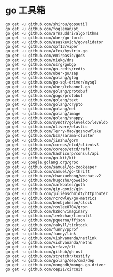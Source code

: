 # go 工具箱
    go get -u github.com/shirou/gopsutil
    go get -u github.com/fogleman/pt
    go get -u github.com/arnauddri/algorithms
    go get -u github.com/uber/go-torch
    go get -u github.com/asaskevich/govalidator
    go get -u github.com/spf13/viper
    go get -u github.com/afex/hystrix-go
    go get -u github.com/emirpasic/gods
    go get -u github.com/miekg/dns
    go get -u github.com/osrg/gobgp
    go get -u github.com/go-redis/redis
    go get -u github.com/uber-go/zap
    go get -u github.com/golang/glog
    go get -u github.com/go-sql-driver/mysql
    go get -u github.com/uber/tchannel-go
    go get -u github.com/golang/protobuf
    go get -u github.com/gogo/protobuf
    go get -u github.com/golang/text
    go get -u github.com/golang/crypto
    go get -u github.com/golang/net
    go get -u github.com/golang/image
    go get -u github.com/golang/snappy
    go get -u github.com/syndtr/goleveldb/leveldb
    go get -u github.com/olivere/elastic
    go get -u github.com/Terry-Mao/gosnowflake
    go get -u github.com/bsm/sarama-cluster
    go get -u github.com/jinzhu/gorm
    go get -u github.com/coreos/etcd/clientv3
    go get -u github.com/coreos/etcd/raft
    go get -u github.com/hashicorp/consul/api
    go get -u github.com/go-kit/kit
    go get -u google.golang.org/grpc
    go get -u github.com/samuel/go-zookeeper
    go get -u github.com/samuel/go-thrift
    go get -u github.com/chanxuehong/wechat.v2
    go get -u github.com/hugozhu/goweibo
    go get -u github.com/markbates/goth
    go get -u github.com/gin-gonic/gin
    go get -u github.com/julienschmidt/httprouter
    go get -u github.com/rcrowley/go-metrics
    go get -u github.com/benbjohnson/clock
    go get -u github.com/roylee0704/gron
    go get -u github.com/h2non/imaginary
    go get -u github.com/leekchan/timeutil
    go get -u github.com/pquerna/ffjson
    go get -u github.com/rakyll/ticktock
    go get -u github.com/funny/pprof
    go get -u github.com/funny/link
    go get -u github.com/vishvananda/netlink
    go get -u github.com/vishvananda/netns
    go get -u github.com/urfave/cli
    go get -u github.com/github/gh-ost
    go get -u github.com/stretchr/testify
    go get -u github.com/golang/dep/cmd/dep
    go get -u github.com/mongodb/mongo-go-driver
    go get -u github.com/cep21/circuit
